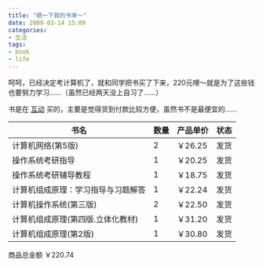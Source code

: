 ```yaml
---
title: "晒一下我的书单～"
date: 2009-03-14 15:09
categories:
- 生活
tags:
- book
- life
---
```


呵呵，已经决定考计算机了，就和同学把书买了下来，220元哩～就是为了这些钱也要努力学习……（虽然已经两天没上自习了……）

书是在 [互动](http://www.china-pub.com/)
买的，主要是觉得货到付款比较方便，虽然书不是最便宜的……

| 书名                               | 数量  | 产品单价 |  状态 |
|------------------------------------|-------|----------|-------|
| 计算机网络(第5版)                  | 2     | ￥26.25  |  发货 |
| 操作系统考研指导                   | 1     | ￥20.25  |  发货 |
| 操作系统考研辅导教程               | 1     | ￥18.75  |  发货 |
| 计算机组成原理：学习指导与习题解答 | 1     | ￥22.24  |  发货 |
| 计算机操作系统(第三版)             | 2     | ￥22.50  |  发货 |
| 计算机组成原理(第四版.立体化教材)  | 1     | ￥31.20  |  发货 |
| 计算机组成原理(第2版)              | 1     | ￥30.80  |  发货 |

商品总金额 ￥220.74

